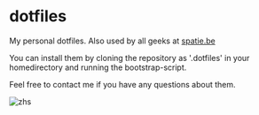 dotfiles
========

My personal dotfiles. Also used by all geeks at [spatie.be](http://spatie.be) 

You can install them by cloning the repository as '.dotfiles' in your homedirectory and running the bootstrap-script.

Feel free to contact me if you have any questions about them.

![zhs](http://freekmurze.github.io/dotfiles/images/zsh.png)
